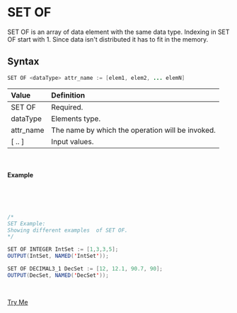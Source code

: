 # SET OF

SET OF is an array of data element with the same data type. Indexing in SET OF start with 1. Since data isn't distributed it has to fit in the memory.

## Syntax

```java
SET OF <dataType> attr_name := [elem1, elem2, ... elemN]
```
|Value|Definition|
|:----|:---------|
SET OF | Required.
dataType | Elements type.
attr_name | The name by which the operation will be invoked.
[ .. ] | Input values.

<br>

#### Example

<br>
<pre id="SetOfExp_1">

```java
/*
SET Example:
Showing different examples  of SET OF.
*/

SET OF INTEGER IntSet := [1,3,3,5];
OUTPUT(IntSet, NAMED('IntSet'));

SET OF DECIMAL3_1 DecSet := [12, 12.1, 90.7, 90];
OUTPUT(DecSet, NAMED('DecSet'));

```
</pre>
<a class="trybutton" href="javascript:OpenECLEditor(['SetoFExp_1'])"> Try Me </a>
